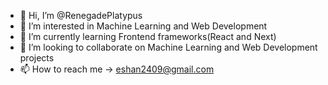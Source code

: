 - 👋 Hi, I’m @RenegadePlatypus
- 👀 I’m interested in Machine Learning and Web Development
- 🌱 I’m currently learning Frontend frameworks(React and Next)
- 💞️ I’m looking to collaborate on Machine Learning and Web Development projects
- 📫 How to reach me -> eshan2409@gmail.com

<!---
RenegadePlatypus/RenegadePlatypus is a ✨ special ✨ repository because its `README.md` (this file) appears on your GitHub profile.
You can click the Preview link to take a look at your changes.
--->
